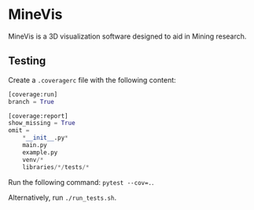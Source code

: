 # MineVis

MineVis is a 3D visualization software designed to aid in Mining research.

## Testing

Create a `.coveragerc` file with the following content:

```python
[coverage:run]
branch = True

[coverage:report]
show_missing = True
omit = 
    *__init__.py*
    main.py
    example.py
    venv/*
    libraries/*/tests/*

```

Run the following command: `pytest --cov=.`.

Alternatively, run `./run_tests.sh`.

